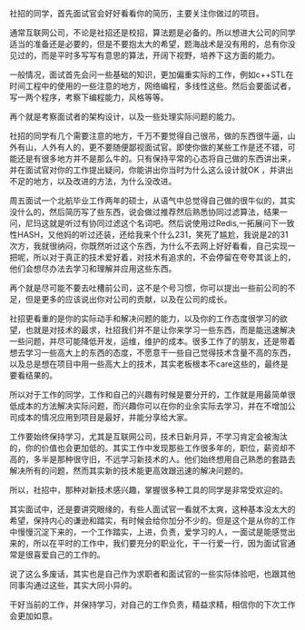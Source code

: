 社招的同学，首先面试官会好好看看你的简历，主要关注你做过的项目。

通常互联网公司，不论是社招还是校招，算法题是必备的。所以想进大公司的同学适当的准备还是必要的，但是不要抱太大的希望，题海战术是没有用的，总有你没见过的，而是平时多写写有意思的算法，开阔下视野，培养下这方面的能力。

一般情况，面试首先会问一些基础的知识，更加偏重实际的工作，例如c++STL在时间工程中的使用的一些注意的地方，网络编程，多线性这些。然后会要面试者，写一两个程序，考察下编程能力，风格等等。

再个就是考察面试者的架构设计，以及一些处理实际问题的能力。

社招的同学有几个需要注意的地方，千万不要觉得自己很吊，做的东西很牛逼，山外有山，人外有人的，更不要随便鄙视面试官。即使你做的某些工作是还不错，可能还是有很多地方并不是那么牛的。只有保持平常的心态将自己做的东西讲出来，并在面试官对你的工作提出疑问，你能讲出你当时为什么这么设计就OK ，并讲出不足的地方，以及改进的方法，为什么没改进。

周五面试一个北航毕业工作两年的硕士，从语气中总觉得自己做的很牛似的，其实没什么的，然后简历写了些东西，说会做过推荐然后熟悉协同过滤算法，结果一问，尼玛这就是听过有协同过滤这个名词吧。然后说使用过Redis,一拓展问下一致性HASH，又他妈的听过还装，还给我来个什么231，笑死了尴尬，我说是2的31次方，我就很纳闷，你既然听过这个东西，为什么不去网上好好看看，自己实现一把呢，所以对于真正的技术爱好着，对技术有追求的，不会停留在夸夸其谈上的，他们会想尽办法去学习和理解并应用这些东西。

再个就是尽可能不要去吐槽前公司，这不是个号习惯，你可以提出一些前公司的不足，但是更多的应该说出你对公司的贡献，以及在公司的成长。

社招更看重的是你的实际动手和解决问题的能力，以及你的工作态度很学习的欲望，也就是对技术的最求，社招我们并不是让你来学习一些东西，而是能迅速解决一些问题，并尽可能降低开发，运维，维护的成本。很多工作了的朋友，还是带着想去学习一些高大上的东西的态度，不愿意干一些自己觉得技术含量不高的东西，以及总是想在项目中用一些高大上的技术，其实老板根本不care这些的，最终是要看结果的。

所以对于工作的同学，工作和自己的兴趣有时候是要分开的，工作就是用最简单很低成本的方法解决实际问题，而兴趣你可以在你的业余实际去学习，并在不增加公司成本的情况应用到项目是最好，并能分享给大家。

工作要始终保持学习，尤其是互联网公司，技术日新月异，不学习肯定会被淘汰的，你的价值也会更加低的。其实工作中发现那些工作很多年的，职位，薪资却不高的，多半是那种很守旧，不远学习新技术的人。他们始终想用自己熟悉的套路去解决所有的问题，然而其实新的技术能更高效跟迅速的解决问题的。

所以，社招中，那种对新技术感兴趣，掌握很多种工具的同学是非常受欢迎的。

其实面试中，还是要讲究眼缘的，有些人面试官一看就不太爽，这种基本没太大的希望，保持内心的谦逊和踏实，有时候会给你加分不少的。但是这个是从你的工作中慢慢沉淀下来的，一个工作踏实，上进，负责，爱学习的人，一面试是能感觉出来的，所以在平时的工作中，我们要充分的职业化，干一行爱一行，因为面试官通常是很喜爱自己的工作的。

说了这么多废话，其实也是自己作为求职者和面试官的一些实际体验吧，也跟其他同事沟通过这些，其实大同小异的。

干好当前的工作，并保持学习，对自己的工作负责，精益求精，相信你的下次工作会更加如意。